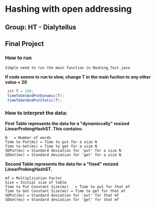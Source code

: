 # Hashing with open addressing
## Group: HT - Dialytellus
## Final Project


### How to run
```
Simple need to run the main function in Hashing_Test.java
```

**If code seems to run to slow, change T in the main fuction to any other value < 20**
```java
 int T = 100;     
 timeToGetAndPutDynamic(T);
 timeToGetAndPutStatic(T);
```


### How to interpret the data:
**First Table represents the data for a "dynamiccally" resized LinearProbingHashST.
This contains:**
```
N	= Number of words
Time to Put(ms)	= Time to put for a size N
Time to Get(ms) = Time to get for a size N     
SDPut(ms) = Standard deviation for 'put' for a size N 
SDGet(ms) = Standard deviation for 'get' for a size N 

```

**Second Table represents the data for a "fixed" resized LinearProbingHashST.**
```
mf = Multiplication Factor   
Size = Initial size of table	        
Time to Put Constant Size(ms)	= Time to put for that mf 
Time to Get Constant Size(ms) = Time to get for that mf   
SDPut(ms) = Standard deviation for 'put' for that mf 
SDGet(ms) = Standard deviation for 'get' for that mf 
```
